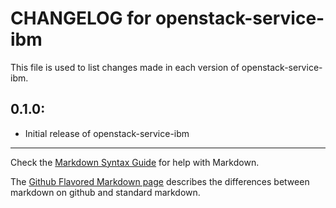 # CHANGELOG for openstack-service-ibm

This file is used to list changes made in each version of openstack-service-ibm.

## 0.1.0:

* Initial release of openstack-service-ibm

- - -
Check the [Markdown Syntax Guide](http://daringfireball.net/projects/markdown/syntax) for help with Markdown.

The [Github Flavored Markdown page](http://github.github.com/github-flavored-markdown/) describes the differences between markdown on github and standard markdown.
